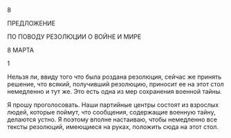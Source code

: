 8

ПРЕДЛОЖЕНИЕ

ПО ПОВОДУ РЕЗОЛЮЦИИ О ВОЙНЕ И МИРЕ

8 МАРТА

1

Нельзя ли, ввиду того что была роздана резолюция, сейчас же принять решение, что всякий, получивший резолюцию, приносит ее на этот стол немедленно и тут же. Это есть одна из мер сохранения военной тайны.

Я прошу проголосовать. Наши партийные центры состоят из взрослых людей, кото­рые поймут, что сообщения, содержащие военную тайну, делаются устно. Я поэтому вполне настаиваю, чтобы немедленно все тексты резолюций, имеющиеся на руках, по­ложить сюда на этот стол.